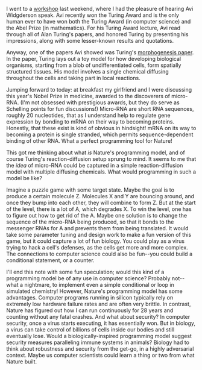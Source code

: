 <!-- title: Diffusion Reaction Game -->

I went to a [workshop](https://www.cs.rochester.edu/u/shossei2/eagl2024website/index.html)
last weekend, where I had the pleasure of hearing Avi Widgderson speak.
Avi recently won the Turing Award and is the only human ever to have won both the Turing Award
(in computer science) and the Abel Prize (in mathematics).
For his Turing Award lecture, Avi read through all of Alan Turing's papers,
and honored Turing by presenting his impressions, 
along with some lesser-known results and quotations.

Anyway, one of the papers Avi showed was Turing's [morphogenesis paper](https://royalsocietypublishing.org/doi/10.1098/rstb.1952.0012).
In the paper, Turing lays out a toy model for how developing biological organisms,
starting from a blob of undifferentiated cells, form spatially structured tissues.
His model involves a single chemical diffusing throughout the cells and taking part in local reactions.

Jumping forward to today: at breakfast my girlfriend and I were discussing
this year's Nobel Prize in medicine, awarded to the discoverers of micro-RNA.
(I'm not obsessed with prestigious awards, but they
do serve as Schelling points for fun discussions!)
Micro-RNA are short RNA sequences, roughly 20 nucleotides,
that as I understand help to regulate gene expression
by bonding to mRNA on their way to becoming proteins.
Honestly, that these exist is kind of obvious in hindsight!
mRNA on its way to becoming a protein is single stranded,
which permits sequence-dependent binding of other RNA.
What a perfect programming tool for Nature!

This got me thinking about what *is* Nature's programming model,
and of course Turing's reaction-diffusion setup sprung to mind.
It seems to me that the *idea* of micro-RNA could be captured
in a simple reaction-diffusion model with multiple diffusing chemicals.
What would programming in such a model be like? 

Imagine a puzzle game with some target state.
Maybe the goal is to produce a certain molecule Z.
Molecules X and Y are bouncing around, and
once they bump into each other, they will combine
to form Z.
But at the start of the level, 
there is a lot of A, which degrades X.
To win the level, one has to figure out how to get
rid of the A. Maybe one solution is to change the sequence
of the micro-RNA being produced, so that it bonds
to the messenger RNAs for A and prevents them from
being translated. It would take some parameter tuning
and design work to make a fun version of this game,
but it could capture a lot of fun biology.
You could play as a virus trying to hack a cell's defenses,
as the cells get more and more complex.
The connections to computer science could also be 
fun--you could build a conditional statement, or a counter.

I'll end this note with some fun speculation;
would this kind of a programming model be of any use
in computer science? Probably not--what a nightmare,
to implement even a simple conditional or loop
in simulated chemistry! However, Nature's programming model
has some advantages. Computer programs running in silicon
typically rely on extremely low hardware failure rates and 
are often very brittle. In contrast, Nature has figured out
how I can run continuously for 28 years and counting
without any fatal crashes. And what about security?
In computer security, once a virus starts executing,
it has essentially won. But in biology,
a virus can take control of billions of cells inside our bodies
and still eventually lose.
Would a biologically-inspired programming model
suggest security measures paralleling immune systems in animals?
Biology had to think about robustness and security from the get-go,
in a highly adversarial context.
Maybe us computer scientists could learn a thing or two from
what Nature built.